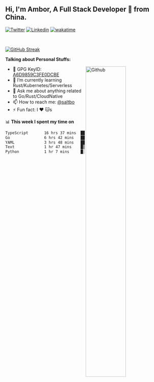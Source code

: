 ## Hi, I'm Ambor, A Full Stack Developer 🚀 from China.

[![Twitter](https://img.shields.io/badge/-saltbo-1ca0f1?style=flat&logo=twitter&logoColor=white)](https://twitter.com/rdsaltbo)
[![Linkedin](https://img.shields.io/badge/-saltbo-blue?style=flat&logo=Linkedin&logoColor=white)](https://www.linkedin.com/in/saltbo/)
[![wakatime](https://wakatime.com/badge/user/f82b1c77-faab-48cd-aef5-a12c0aff104b.svg)](https://wakatime.com/@f82b1c77-faab-48cd-aef5-a12c0aff104b)

&nbsp;  

[![GitHub Streak](http://github-readme-streak-stats.herokuapp.com?user=saltbo&hide_border=true&date_format=M%20j%5B%2C%20Y%5D)](https://git.io/streak-stats)

**Talking about Personal Stuffs:**
<!-- Any image aligned to the right. Beware the width  -->
<img width="50%" align="right" alt="Github" src="https://raw.githubusercontent.com/saltbo/saltbo/master/images/git-header.svg" />

- 🤘 GPG KeyID: [A6D9859C3FE0DCBE](https://saltbo.cn/pgp_keys.asc)
- 🌱 I’m currently learning Rust/Kubernetes/Serverless
- 💬 Ask me about anything related to Go/Rust/CloudNative
- 📫 How to reach me: [@saltbo](https://t.me/saltbo)
- ⚡ Fun fact: I :heart: :cat:s


📊 **This week I spent my time on**
<!--START_SECTION:waka-->

```txt
TypeScript       16 hrs 37 mins  █████████████▒░░░░░░░░░░░   52.74 %
Go               6 hrs 42 mins   █████▒░░░░░░░░░░░░░░░░░░░   21.29 %
YAML             3 hrs 48 mins   ███░░░░░░░░░░░░░░░░░░░░░░   12.09 %
Text             1 hr 47 mins    █▒░░░░░░░░░░░░░░░░░░░░░░░   05.69 %
Python           1 hr 7 mins     █░░░░░░░░░░░░░░░░░░░░░░░░   03.56 %
```

<!--END_SECTION:waka-->
